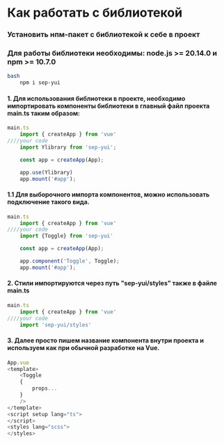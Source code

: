 # Как работать с библиотекой

### Установить нпм-пакет с библиотекой к себе в проект
### Для работы библиотеки необходимы: node.js >= 20.14.0 и npm >= 10.7.0 

```bash
bash
    npm i sep-yui
```

#### 1. Для использования библиотеки в проекте, необходимо импортировать компоненты библиотеки в главный файл проекта main.ts таким образом:
```ts
main.ts
    import { createApp } from 'vue'
////your code
    import Ylibrary from 'sep-yui';

    const app = createApp(App);

    app.use(Ylibrary)
    app.mount('#app');
```
#### 1.1 Для выборочного импорта компонентов, можно использовать подключение такого вида.
```ts
main.ts
    import { createApp } from 'vue'
////your code
    import {Toggle} from 'sep-yui'

    const app = createApp(App);

    app.component('Toggle', Toggle);
    app.mount('#app');
```
#### 2. Стили импортируются через путь "sep-yui/styles" также в файле main.ts
```ts
main.ts
    import { createApp } from 'vue'
////your code
    import 'sep-yui/styles'
```
#### 3. Далее просто пишем название компонента внутри проекта и используем как при обычной разработке на Vue. 
```ts
App.vue
<template>
    <Toggle 
    {
        props...
    }
    />
</template>
<script setup lang="ts">
</script>
<styles lang="scss">
</styles>
```